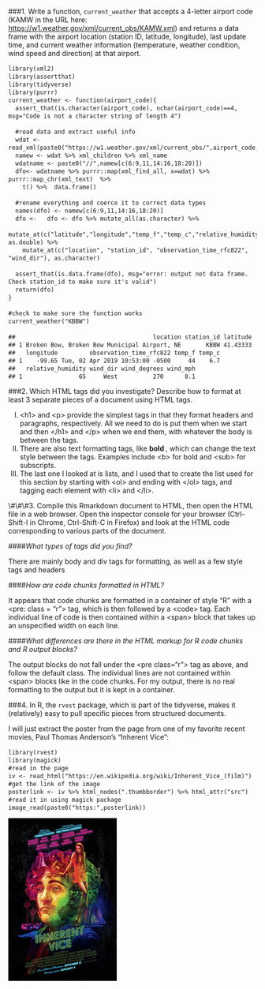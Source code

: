 \#\#\#1. Write a function, `current_weather` that accepts a 4-letter
airport code (KAMW in the URL here:
<a href="https://w1.weather.gov/xml/current_obs/KAMW.xml" class="uri">https://w1.weather.gov/xml/current_obs/KAMW.xml</a>)
and returns a data frame with the airport location (station ID,
latitude, longitude), last update time, and current weather information
(temperature, weather condition, wind speed and direction) at that
airport.

    library(xml2)
    library(assertthat)
    library(tidyverse)
    library(purrr)
    current_weather <- function(airport_code){
      assert_that(is.character(airport_code), nchar(airport_code)==4, msg="Code is not a character string of length 4")
      
      #read data and extract useful info
      wdat <- read_xml(paste0("https://w1.weather.gov/xml/current_obs/",airport_code,".xml"))
      namew <- wdat %>% xml_children %>% xml_name
      wdatname <- paste0("//",namew[c(6:9,11,14:16,18:20)])
      dfo<- wdatname %>% purrr::map(xml_find_all, x=wdat) %>% purrr::map_chr(xml_text)  %>%
        t() %>%  data.frame()
      
      #rename everything and coerce it to correct data types
      names(dfo) <- namew[c(6:9,11,14:16,18:20)]
      dfo <-   dfo <- dfo %>% mutate_all(as.character) %>%
        mutate_at(c("latitude","longitude","temp_f","temp_c","relative_humidity","wind_degrees","wind_mph"), as.double) %>% 
        mutate_at(c("location", "station_id", "observation_time_rfc822", "wind_dir"), as.character)
      
      assert_that(is.data.frame(dfo), msg="error: output not data frame. Check station_id to make sure it's valid")
      return(dfo)
    }

    #check to make sure the function works
    current_weather("KBBW")

    ##                                       location station_id latitude
    ## 1 Broken Bow, Broken Bow Municipal Airport, NE       KBBW 41.43333
    ##   longitude         observation_time_rfc822 temp_f temp_c
    ## 1    -99.65 Tue, 02 Apr 2019 10:53:00 -0500     44    6.7
    ##   relative_humidity wind_dir wind_degrees wind_mph
    ## 1                65     West          270      8.1

\#\#\#2. Which HTML tags did you investigate? Describe how to format at
least 3 separate pieces of a document using HTML tags.
<ol type="I">
<li>
&lt;h1&gt; and &lt;p&gt; provide the simplest tags in that they format
headers and paragraphs, respectively. All we need to do is put them when
we start and then &lt;/h1&gt; and &lt;/p&gt; when we end them, with
whatever the body is between the tags.
</li>
<li>
There are also text formatting tags, like <b> bold </b>, which can
change the text style between the tags. Examples include &lt;b&gt; for
bold and &lt;sub&gt; for subscripts.
</li>
<li>
The last one I looked at is lists, and I used that to create the list
used for this section by starting with &lt;ol&gt; and ending with
&lt;/ol&gt; tags, and tagging each element with &lt;li&gt; and
&lt;/li&gt;.
</li>
</ol>
\#\#\#3. Compile this Rmarkdown document to HTML, then open the HTML
file in a web browser. Open the inspector console for your browser
(Ctrl-Shift-I in Chrome, Ctrl-Shift-C in Firefox) and look at the HTML
code corresponding to various parts of the document. <br>

\#\#\#\#*What types of tags did you find?*

There are mainly body and div tags for formatting, as well as a few
style tags and headers

\#\#\#\#*How are code chunks formatted in HTML?*

It appears that code chunks are formatted in a container of style “R”
with a &lt;pre: class = “r”&gt; tag, which is then followed by a
&lt;code&gt; tag. Each individual line of code is then contained within
a &lt;span&gt; block that takes up an unspecified width on each line.

\#\#\#\#*What differences are there in the HTML markup for R code chunks
and R output blocks?*

The output blocks do not fall under the &lt;pre class=“r”&gt; tag as
above, and follow the default class. The individual lines are not
contained within &lt;span&gt; blocks like in the code chunks. For my
output, there is no real formatting to the output but it is kept in a
container.

\#\#\#4. In R, the `rvest` package, which is part of the tidyverse,
makes it (relatively) easy to pull specific pieces from structured
documents.

I will just extract the poster from the page from one of my favorite
recent movies, Paul Thomas Anderson’s “Inherent Vice”:

    library(rvest)
    library(magick)
    #read in the page
    iv <- read_html("https://en.wikipedia.org/wiki/Inherent_Vice_(film)")
    #get the link of the image
    posterlink <- iv %>% html_nodes(".thumbborder") %>% html_attr("src")
    #read it in using magick package
    image_read(paste0("https:",posterlink))

<img src="../figure/09/HarmsSteve/unnamed-chunk-2-1.png" width="220" />
